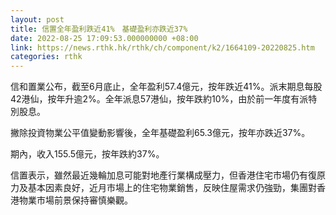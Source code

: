 ```yaml
---
layout: post
title: 信置全年盈利跌近41%　基礎盈利亦跌近37%
date: 2022-08-25 17:09:53.000000000 +08:00
link: https://news.rthk.hk/rthk/ch/component/k2/1664109-20220825.htm
categories: rthk
---
```


信和置業公布，截至6月底止，全年盈利57.4億元，按年跌近41%。派末期息每股42港仙，按年升逾2%。全年派息57港仙，按年跌約10%，由於前一年度有派特別股息。

撇除投資物業公平值變動影響後，全年基礎盈利65.3億元，按年亦跌近37%。

期內，收入155.5億元，按年跌約37%。

信置表示，雖然最近幾輪加息可能對地產行業構成壓力，但香港住宅市場仍有復原力及基本因素良好，近月市場上的住宅物業銷售，反映住屋需求仍強勁，集團對香港物業巿場前景保持審慎樂觀。
